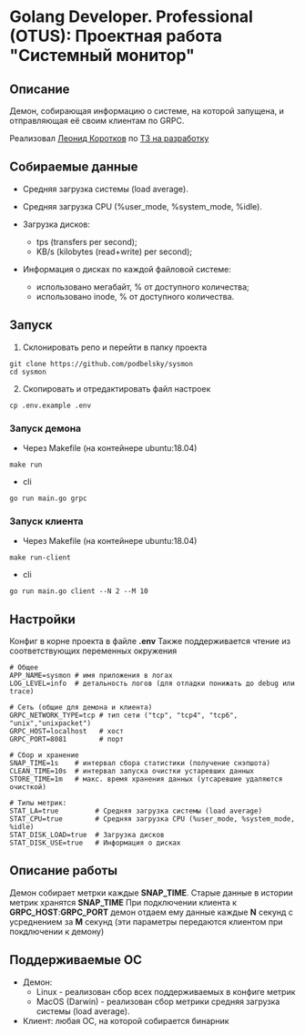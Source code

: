 # Golang Developer. Professional (OTUS): Проектная работа "Системный монитор"

## Описание
Демон, собирающая информацию о системе, на которой запущена, и отправляющая её своим клиентам по GRPC.

Реализовал [Леонид Коротков](https://github.com/podbelsky/) по [ТЗ на разработку](https://github.com/OtusGolang/final_project/blob/master/05-system-stats-daemon.md)

## Собираемые данные
- Средняя загрузка системы (load average).

- Средняя загрузка CPU (%user_mode, %system_mode, %idle).

- Загрузка дисков:
    - tps (transfers per second);
    - KB/s (kilobytes (read+write) per second);

- Информация о дисках по каждой файловой системе:
    - использовано мегабайт, % от доступного количества;
    - использовано inode, % от доступного количества.

## Запуск

1. Склонировать репо и перейти в папку проекта 
```
git clone https://github.com/podbelsky/sysmon
cd sysmon
```

2. Скопировать и отредактировать файл настроек
```
cp .env.example .env
```

### Запуск демона

- Через Makefile (на контейнере ubuntu:18.04)
```
make run
```
- cli
 ```
 go run main.go grpc
 ```

### Запуск клиента
- Через Makefile (на контейнере ubuntu:18.04)
```
make run-client
```
- cli
```
go run main.go client --N 2 --M 10
```

## Настройки
Конфиг в корне проекта в файле **.env**
Также поддерживается чтение из соответствующих переменных окружения
```
# Общее
APP_NAME=sysmon # имя приложения в логах
LOG_LEVEL=info  # детальность логов (для отладки понижать до debug или trace) 

# Сеть (общие для демона и клиента)
GRPC_NETWORK_TYPE=tcp # тип сети ("tcp", "tcp4", "tcp6", "unix","unixpacket")
GRPC_HOST=localhost   # хост 
GRPC_PORT=8081        # порт 

# Сбор и хранение
SNAP_TIME=1s    # интервал сбора статистики (получение снэпшота) 
CLEAN_TIME=10s  # интервал запуска очистки устаревших данных
STORE_TIME=1m   # макс. время хранения данных (утсаревшие удаляются очисткой) 

# Типы метрик: 
STAT_LA=true         # Средняя загрузка системы (load average)
STAT_CPU=true        # Средняя загрузка CPU (%user_mode, %system_mode, %idle)
STAT_DISK_LOAD=true  # Загрузка дисков
STAT_DISK_USE=true   # Информация о дисках
``` 

## Описание работы
Демон собирает метрки каждые **SNAP_TIME**. Старые данные в истории метрик хранятся **SNAP_TIME**
При подключении клиента к **GRPC_HOST**:**GRPC_PORT** демон отдаем ему данные каждые **N** секунд с усреднением 
за **M** секунд (эти параметры передаются клиентом при покдлючении к демону)

## Поддерживаемые ОС
- Демон:
  - Linux - реализован сбор всех поддерживаемых в конфиге метрик
  - MacOS (Darwin) - реализован сбор метрики средняя загрузка системы (load average).
- Клиент: любая ОС, на которой собирается бинарник
